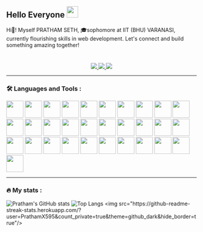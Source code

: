 <h2>
  Hello Everyone
  <img src="https://media.giphy.com/media/hvRJCLFzcasrR4ia7z/giphy.gif" width="30px"/>
</h2>
Hi👋! Myself PRATHAM SETH, 🎓sophomore at IIT (BHU) VARANASI, currently flourishing skills in web development.
Let's connect and build something amazing together!
<br>
<h1></h1>
<div id="header" align="center">
  <div id="badges">
  <a href="https://www.linkedin.com/in/pratham-seth-bb9bb5285/" target="_blank">
    <img src="https://img.shields.io/badge/LinkedIn-0077B5?style=for-the-badge&logo=linkedin&logoColor=white" target="_blank" />
  </a>
  <a href="mailto:sethpratham67@gmail.com">
    <img src="https://img.shields.io/badge/Gmail-c71610?style=for-the-badge&logo=gmail&logoColor=white" />
  </a>
  <a href="https://discord.gg/XHqMqJ65" target="_blank">
   <img src="https://img.shields.io/badge/Discord-7289da?style=for-the-badge&logo=discord&logoColor=white" target="_blank" />
  </a>
  </div>
  <img src="https://komarev.com/ghpvc/?username=prathamseth&style=flat-square&color=blue" alt="" align="center"/>
</div>

---

### :hammer_and_wrench: Languages and Tools :

<div>
<img src="https://cdn.jsdelivr.net/gh/devicons/devicon@latest/icons/c/c-plain.svg" height="45px" width="45px"/>      
<img src="https://cdn.jsdelivr.net/gh/devicons/devicon@latest/icons/cplusplus/cplusplus-plain.svg" height="45px" width="45px"/>
<img src="https://cdn.jsdelivr.net/gh/devicons/devicon@latest/icons/python/python-plain.svg" height="45px" width="45px"/>
<img src="https://cdn.jsdelivr.net/gh/devicons/devicon@latest/icons/html5/html5-plain.svg" height="45px" width="45px"/>
<img src="https://cdn.jsdelivr.net/gh/devicons/devicon@latest/icons/css3/css3-plain.svg" height="45px" width="45px"/>
<img src="https://cdn.jsdelivr.net/gh/devicons/devicon@latest/icons/javascript/javascript-plain.svg" height="45px" width="45px"/>
<img src="https://cdn.jsdelivr.net/gh/devicons/devicon@latest/icons/typescript/typescript-plain.svg" height="45px" width="45px"/>
<img src="https://cdn.jsdelivr.net/gh/devicons/devicon@latest/icons/react/react-original.svg" height="45px" width="45px"/>
<img src="https://cdn.jsdelivr.net/gh/devicons/devicon@latest/icons/tailwindcss/tailwindcss-original.svg" height="45px" width="45px"/>
<img src="https://cdn.jsdelivr.net/gh/devicons/devicon@latest/icons/reactrouter/reactrouter-original.svg" height="45px" width="45px"/>
<img src="https://cdn.jsdelivr.net/gh/devicons/devicon@latest/icons/redux/redux-original.svg" height="45px" width="45px"/>
<img src="https://cdn.jsdelivr.net/gh/devicons/devicon@latest/icons/figma/figma-original.svg" height="45px" width="45px"/>
<img src="https://cdn.jsdelivr.net/gh/devicons/devicon@latest/icons/canva/canva-original.svg" height="45px" width="45px"/>
<img src="https://cdn.jsdelivr.net/gh/devicons/devicon@latest/icons/bootstrap/bootstrap-original.svg" height="45px" width="45px"/>
<img src="https://cdn.jsdelivr.net/gh/devicons/devicon@latest/icons/arduino/arduino-original-wordmark.svg" height="45px" width="45px"/>
<img src="https://cdn.jsdelivr.net/gh/devicons/devicon@latest/icons/appwrite/appwrite-original.svg" height="45px" width="45px" />
<img src="https://cdn.jsdelivr.net/gh/devicons/devicon@latest/icons/nodejs/nodejs-plain-wordmark.svg" height="45px" width="45px"/>
<img src="https://cdn.jsdelivr.net/gh/devicons/devicon@latest/icons/express/express-original.svg" height="45px" width="45px"/> 
<img src="https://cdn.jsdelivr.net/gh/devicons/devicon@latest/icons/mongodb/mongodb-original.svg" height="45px" width="45px"/>
<img src="https://cdn.jsdelivr.net/gh/devicons/devicon@latest/icons/mongoose/mongoose-original.svg" height="45px" width="45px"/> 
<img src="https://cdn.jsdelivr.net/gh/devicons/devicon@latest/icons/vitejs/vitejs-original.svg" height="45px" width="45px"/>  
<img src="https://cdn.jsdelivr.net/gh/devicons/devicon@latest/icons/git/git-original.svg" height="45px" width="45px"/>
<img src="https://cdn.jsdelivr.net/gh/devicons/devicon@latest/icons/nextjs/nextjs-original.svg" height="45px" width="45px"/>
<img src="https://cdn.jsdelivr.net/gh/devicons/devicon@latest/icons/nodemon/nodemon-plain.svg" height="45px" width="45px"/>  
<img src="https://cdn.jsdelivr.net/gh/devicons/devicon@latest/icons/npm/npm-original-wordmark.svg" height="45px" width="45px"/>
<img src="https://cdn.jsdelivr.net/gh/devicons/devicon@latest/icons/linux/linux-original.svg" height="45px" width="45px"/>
<img src="https://cdn.jsdelivr.net/gh/devicons/devicon@latest/icons/postman/postman-plain.svg" height="45px" width="45px"/>
<img src="https://cdn.jsdelivr.net/gh/devicons/devicon@latest/icons/firebase/firebase-plain.svg" height="45px" width="45px"/>
<img src="https://cdn.jsdelivr.net/gh/devicons/devicon@latest/icons/bash/bash-original.svg" height="45px" width="45px"/>
<img src="https://cdn.jsdelivr.net/gh/devicons/devicon@latest/icons/vscode/vscode-original.svg" height="45px" width="45px"/>
<img src="https://cdn.jsdelivr.net/gh/devicons/devicon@latest/icons/ubuntu/ubuntu-original.svg" height="45px" width="45px"/>
</div>

---

### 🔥 My stats :

![Pratham's GitHub stats](https://github-readme-stats.vercel.app/api?username=PrathamX595&count_private=true&show=prs_merged_percentage&show_icons=true&hide=stars&theme=github_dark&hide_border=true&rank_icon=github)
![Top Langs]([https://github-readme-stats.vercel.app/api/top-langs/?username=PrathamX595&count_private=true&layout=donut&theme=github_dark&hide_border=true&langs_count=10](https://github-readme-stats.vercel.app/api/top-langs/?username=PrathamX595&count_private=true&layout=donut&theme=github_dark&hide_border=true&langs_count=10))
<img src="https://github-readme-streak-stats.herokuapp.com/?user=PrathamX595&count_private=true&theme=github_dark&hide_border=true"/>
